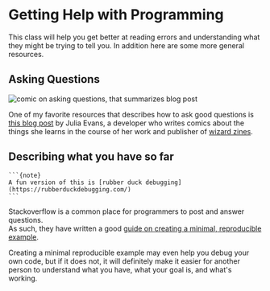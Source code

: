 # Getting Help with Programming

This class will help you get better at reading errors and understanding what
they might be trying to tell you.  In addition here are some more general
resources. 

## Asking Questions

![comic on asking questions, that summarizes blog post](../img/questions.png)

One of my favorite resources that describes how to ask good questions is
[this blog post](https://jvns.ca/blog/good-questions/) by Julia Evans, a developer
who writes comics about the things she learns in the course of her work and
publisher of [wizard zines](https://wizardzines.com/).


## Describing what you have so far

````{margin}
```{note}
A fun version of this is [rubber duck debugging](https://rubberduckdebugging.com/)
```
````

Stackoverflow is a common place for programmers to post and answer questions.  
As such, they have written a good
[guide on creating a minimal, reproducible example](https://stackoverflow.com/help/minimal-reproducible-example).


Creating a minimal reproducible example may even help you debug your own code,
but if it does not, it will definitely make it easier for another person to
understand what you have, what your goal is, and what's working.  

<!-- ## Understanding Errors

Error messages from the compiler are not always straight forward.  

The {term}`TraceBack` can be a really long list of errors that seem like they are not even
from your code.  It will trace back to all of the places that the error occurred.
It is often about how you called the functions from a library, but the compiler
cannot tell that.

To understand what the traceback is, how to read one, and common examples, see [this post on Real Python](https://realpython.com/python-traceback/#how-do-you-read-a-python-traceback).

One thing to try, is [friendly traceback](https://friendly-traceback.github.io/docs/index.html)
a python package that is designed to make that error message text more clear and
help you figure out what to do next. -->

<!-- `````{admonition} Ram Token Opportunity
If you try out friendly traceback and find it helpful, add a testimonial here. using
````
```{epigraph}
```
````
````` -->
